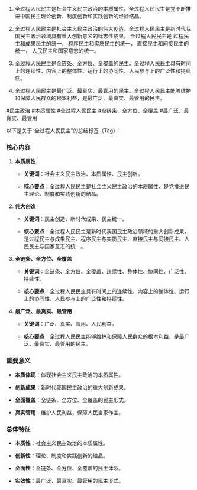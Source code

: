 1. 全过程人民民主是社会主义民主政治的本质属性。全过程人民民主是党不断推进中国民主理论创新、制度创新和实践创新的经验结晶。 

2. 全过程人民民主是社会主义民主政治的伟大创造。全过程人民民主是新时代我国民主政治领域具有重大创新意义的标志性成果。
	全过程人民民主是
		过程民主和成果民主的统一，
		程序民主和实质民主的统一，
		直接民主和间接民主的统一，
		人民民主和国家意志的统一。 

3. 全过程人民民主是全链条、全方位、全覆盖的民主。全过程人民民主具有时间上的连续性、内容上的整体性、运行上的协同性、人民参与上的广泛性和持续性。 

4. 全过程人民民主是最广泛、最真实、最管用的民主。全过程人民民主能够维护和保障人民群众的根本利益，是最广泛、最真实、最管用的民主。 


#民主政治 #本质属性 #全过程人民民主 #全链条、全方位、全覆盖 #最广泛、最真实、最管用


以下是关于“全过程人民民主”的总结标签（Tag）：

### 核心内容

1. **本质属性**
    
    - **关键词**：社会主义民主政治、本质属性、民主创新。
        
    - **核心要点**：全过程人民民主是社会主义民主政治的本质属性，是党推进民主理论、制度和实践创新的结晶。
        
2. **伟大创造**
    
    - **关键词**：民主创造、新时代成果、民主统一。
        
    - **核心要点**：全过程人民民主是新时代我国民主政治领域的重大创新成果，是过程民主与成果民主、程序民主与实质民主、直接民主与间接民主、人民民主与国家意志的统一。
        
3. **全链条、全方位、全覆盖**
    
    - **关键词**：全链条、全方位、全覆盖、连续性、整体性、协同性、广泛性、持续性。
        
    - **核心要点**：全过程人民民主具有时间上的连续性、内容上的整体性、运行上的协同性、人民参与上的广泛性和持续性。
        
4. **最广泛、最真实、最管用**
    
    - **关键词**：广泛、真实、管用、人民利益。
        
    - **核心要点**：全过程人民民主能够维护和保障人民群众的根本利益，是最广泛、最真实、最管用的民主。
        

### 重要意义

- **本质体现**：体现社会主义民主政治的本质属性。
    
- **创新成果**：新时代我国民主政治的重大创新成果。
    
- **全面覆盖**：全链条、全方位、全覆盖的民主形式。
    
- **真实管用**：维护人民利益，保障人民当家作主。
    

### 总体特征

- **本质性**：社会主义民主政治的本质属性。
    
- **创新性**：理论、制度和实践创新的结晶。
    
- **全面性**：全链条、全方位、全覆盖的民主体系。
    
- **实效性**：最广泛、最真实、最管用的民主形式。